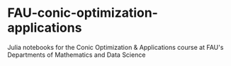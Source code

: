 # FAU-conic-optimization-applications
Julia notebooks for the Conic Optimization &amp; Applications course at FAU's Departments of Mathematics and Data Science
